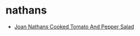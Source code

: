 # nathans

 * [Joan Nathans Cooked Tomato And Pepper Salad](../index/j/joan-nathans-cooked-tomato-and-pepper-salad-106724.json)
